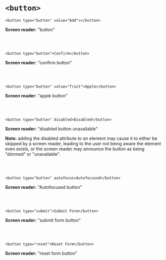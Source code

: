 # `<button>`

    <button type="button" value="Add"></button>

**Screen reader:** "button"

<br><br>

    <button type="button">Confirm</button>

**Screen reader:** "confirm button"

<br><br>

    <button type="button" value="fruit">Apple</button>

**Screen reader:** "apple button"

<br><br>

    <button type="button" disabled>Disabled</button>

**Screen reader:** "disabled button unavailable"

**Note:** adding the disabled attribute to an element may cause it to either be skipped by a screen reader, leading to the user not being aware the element even exists, or the screen reader may announce the button as being "dimmed" or "unavailable".

<br><br>

    <button type="button" autofocus>Autofocused</button>

**Screen reader:** "Autofocused button"

<br><br>

    <button type="submit">Submit Form</button>

**Screen reader:** "submit form button"

<br><br>

    <button type="reset">Reset Form</button>

**Screen reader:** "reset form button"
